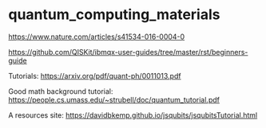# quantum_computing_materials

https://www.nature.com/articles/s41534-016-0004-0

https://github.com/QISKit/ibmqx-user-guides/tree/master/rst/beginners-guide

Tutorials:
https://arxiv.org/pdf/quant-ph/0011013.pdf

Good math background tutorial:
https://people.cs.umass.edu/~strubell/doc/quantum_tutorial.pdf

A resources site:
https://davidbkemp.github.io/jsqubits/jsqubitsTutorial.html
